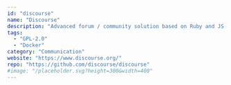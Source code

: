 ```yaml
---
id: "discourse"
name: "Discourse"
description: "Advanced forum / community solution based on Ruby and JS."
tags:
  - "GPL-2.0"
  - "Docker"
category: "Communication"
website: "https://www.discourse.org/"
repo: "https://github.com/discourse/discourse"
#image: "/placeholder.svg?height=300&width=400"
---
```


